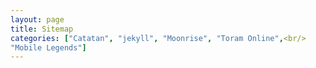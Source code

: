 ```yaml
---
layout: page
title: Sitemap
categories: ["Catatan", "jekyll", "Moonrise", "Toram Online",<br/>
"Mobile Legends"]
---
```














